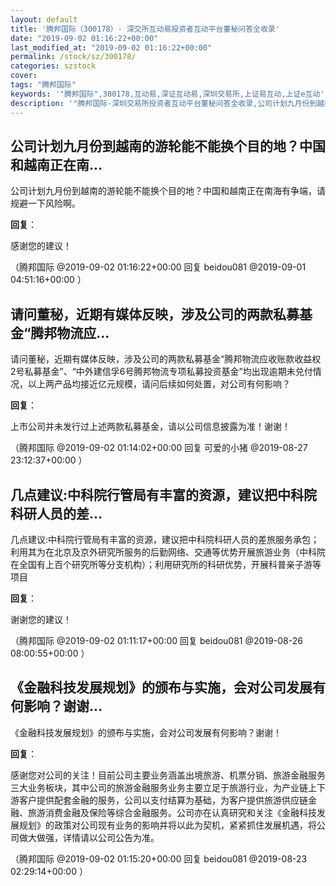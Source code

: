 ```yaml
---
layout: default
title: '腾邦国际（300178）- 深交所互动易投资者互动平台董秘问答全收录'
date: "2019-09-02 01:16:22+00:00"
last_modified_at: "2019-09-02 01:16:22+00:00"
permalink: /stock/sz/300178/
categories: szstock
cover: 
tags: "腾邦国际"
keywords: '"腾邦国际",300178,互动易,深证互动易,深圳交易所,上证易互动,上证e互动'
description: '"腾邦国际-深圳交易所投资者互动平台董秘问答全收录,公司计划九月份到越南的游轮能不能换个目的地？中国和越南正在南海有争端，请规避一下风险啊。"'
---
```


## 公司计划九月份到越南的游轮能不能换个目的地？中国和越南正在南...

公司计划九月份到越南的游轮能不能换个目的地？中国和越南正在南海有争端，请规避一下风险啊。

**回复**：

感谢您的建议！ 

（腾邦国际  @2019-09-02 01:16:22+00:00 回复 beidou081  @2019-09-01 04:51:16+00:00 ）

## 请问董秘，近期有媒体反映，涉及公司的两款私募基金“腾邦物流应...

请问董秘，近期有媒体反映，涉及公司的两款私募基金“腾邦物流应收账款收益权2号私募基金”、“中外建信孚6号腾邦物流专项私募投资基金”均出现逾期未兑付情况，以上两产品均接近亿元规模，请问后续如何处置，对公司有何影响？

**回复**：

上市公司并未发行过上述两款私募基金，请以公司信息披露为准！谢谢！ 

（腾邦国际  @2019-09-02 01:14:02+00:00 回复 可爱的小猪  @2019-08-27 23:12:37+00:00 ）

## 几点建议:中科院行管局有丰富的资源，建议把中科院科研人员的差...

几点建议:中科院行管局有丰富的资源，建议把中科院科研人员的差旅服务承包；利用其为在北京及京外研究所服务的后勤网络、交通等优势开展旅游业务（中科院在全国有上百个研究所等分支机构）；利用研究所的科研优势，开展科普亲子游等项目

**回复**：

谢谢您的建议！ 

（腾邦国际  @2019-09-02 01:11:17+00:00 回复 beidou081  @2019-08-26 08:00:55+00:00 ）

## 《金融科技发展规划》的颁布与实施，会对公司发展有何影响？谢谢...

《金融科技发展规划》的颁布与实施，会对公司发展有何影响？谢谢！

**回复**：

感谢您对公司的关注！目前公司主要业务涵盖出境旅游、机票分销、旅游金融服务三大业务板块，其中公司的旅游金融服务业务主要立足于旅游行业，为产业链上下游客户提供配套金融的服务，公司以支付结算为基础，为客户提供旅游供应链金融、旅游消费金融及保险等综合金融服务。公司亦在认真研究和关注《金融科技发展规划》的政策对公司现有业务的影响并将以此为契机，紧紧抓住发展机遇，将公司做大做强，详情请以公司公告为准。 

（腾邦国际  @2019-09-02 01:15:20+00:00 回复 beidou081  @2019-08-23 02:29:14+00:00 ）

